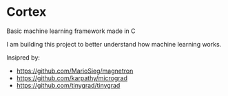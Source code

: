 # Cortex
Basic machine learning framework made in C

I am building this project to better understand how machine learning works. 

Insipred by:
- https://github.com/MarioSieg/magnetron
- https://github.com/karpathy/micrograd
- https://github.com/tinygrad/tinygrad
